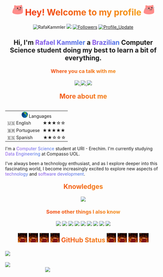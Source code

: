 <h1 class="titles">
  <img src="./meow_party.gif" width="36" /> Hey! Welcome to my profile
  <img src="./meow_party.gif" width="36" />
</h1>

<p align="center">
  <img
    src="https://komarev.com/ghpvc/?username=RafaKammler"
    alt="RafaKammler"
  />
  <a href="https://github.com/RafaKammler/RafaKammler/pulse" alt="Activity"
    ><img
      src="https://img.shields.io/github/commit-activity/m/RafaKammler/RafaKammler"
  /></a>
  <a href="https://github.com/RafaKammler?tab=followers"
    ><img
      alt="Followers"
      src="https://img.shields.io/github/followers/RafaKammler?color=4C1&logo=github"
  /></a>
  <a href="https://github.com/RafaKammler/RafaKammler" target="_blank"
    ><img
      alt="Profile_Update"
      src="https://img.shields.io/github/last-commit/RafaKammler/RafaKammler?label=Profile%20update&style=fflat-square"
  /></a>
</p>

<h2 align="center">
  Hi, I'm <span class="gradient_text">Rafael Kammler</span> a <span class = "gradient_text">Brazilian</span> Computer Science student
  doing my best to learn a bit of everything.
</h2>

<h3 class="titles">Where you ca talk with me</h3>
<p align="center">
  <a href="mailto:rafaelgkammler@gmail.com" target="_blank">
    <img
      src="https://img.shields.io/badge/Gmail-D14836?style=for-the-badge&logo=gmail&logoColor=white"
    />
  </a>
  <a
    href="https://www.linkedin.com/in/rafael-gustavo-kammler-4b3b11305/"
    target="_blank"
  >
    <img
      src="https://img.shields.io/badge/LinkedIn-0077B5?style=for-the-badge&logo=linkedin&logoColor=white"
    />
  </a>
  <a href="https://www.instagram.com/rafael.kammler" target="_blank">
    <img
      src="https://img.shields.io/badge/Instagram-%23E4405F.svg?style=for-the-badge&logo=Instagram&logoColor=white"
    />
  </a>
</p>

<h2 class="titles">More about me</h2>
<table align="right" style="margin-left: 15px;">
    <tr><td align="center"> <img src="./world.gif" width=20/> Languages </a></td></tr>
    <tr><td><a> 🇺🇸 English <span class="stars-english">★★★☆☆</span></a></td></tr>
    <tr><td><a> 🇧🇷 Portuguese <span class="stars-portuguese">★★★★★</span></a></td></tr>
    <tr><td><a> 🇪🇸 Spanish <span class="stars-spanish">★★☆☆☆</span></a></td></tr>
</table>
<p align="left" style="margin-top: 20px;">
  I'm a <span class="gradient_text">Computer Science </span> student at URI - Erechim.</a> I'm currently studying <span class="gradient_text">Data Engineering</span> at Compasso UOL</a>. <p class="spaced-paragraph">
  I've always been a technology enthusiast, and as I explore deeper into this fascinating world, I become increasingly excited to explore new aspects of <span class="gradient_text">technology</span> and <span class="gradient_text">software development</span>.
</p>

<h2 class="titles">Knowledges</h2>
<p align=center><img src="https://skillicons.dev/icons?i=py,docker,git,github,sqlite,linux,aws"></a>

<h3 class="titles"> Some other things I also know </h3>
<p align="center">
<img src="https://img.shields.io/badge/Insomnia-black?style=for-the-badge&logo=insomnia&logoColor=5849BE">
<img src="https://img.shields.io/badge/pandas-%23150458.svg?style=for-the-badge&logo=pandas&logoColor=">
<img src="https://img.shields.io/badge/jupyter-%23FA0F00.svg?style=for-the-badge&logo=jupyter&logoColor=white">
<img src="https://img.shields.io/badge/Matplotlib-%23ffffff.svg?style=for-the-badge&logo=Matplotlib&logoColor=black">
<img src="https://img.shields.io/badge/dbeaver-382923?style=for-the-badge&logo=dbeaver&logoColor=white">
<img src="https://img.shields.io/badge/AWS-%23FF9900.svg?style=for-the-badge&logo=amazon-aws&logoColor=white">
<img src="https://img.shields.io/badge/Visual%20Studio%20Code-0078d7.svg?style=for-the-badge&logo=visual-studio-code&logoColor=white">
<img src="https://img.shields.io/badge/c++-%2300599C.svg?style=for-the-badge&logo=c%2B%2B&logoColor=white">
<img src="https://img.shields.io/badge/kubernetes-%23326ce5.svg?style=for-the-badge&logo=kubernetes&logoColor=white">
</p>


<h2 class="titles">
<img src="./elmofire.gif" width=30>
<img src="./elmofire.gif" width=30>
<img src="./elmofire.gif" width=30>
<img src="./elmofire.gif" width=30>
GitHub Status
<img src="./elmofire.gif" width=30>
<img src="./elmofire.gif" width=30>
<img src="./elmofire.gif" width=30>
<img src="./elmofire.gif" width=30>
</h2>
<div style="margin-bottom: 20px">
<img src="https://github-readme-activity-graph.vercel.app/graph?username=RafaKammler&custom_title=RafaKammler%20GitHub%20Activity%20Graph&bg_color=141321&color=fe428e&line=fe428e&point=fe428e&area_color=4776E6&title_color=FFFFFF&area=true)" align="center">
</div>
<img align="left" src='https://github-readme-stats.vercel.app/api?username=RafaKammler&show_icons=true&rank_icon=github&theme=radical&layout=compact#gh-dark-mode-only' width=375>
<img align="right" src="https://github-readme-stats.vercel.app/api/top-langs/?username=RafaKammler&layout=compact&theme=radical" width= 375>

<style>
  .stars-english {
    padding-left: 34px; 
  }
  .stars-portuguese {
    padding-left: 5px; 
  }
  .stars-spanish {
    padding-left: 30px; 
  }
  .yellow_text {
    color: #EC9F19;
  }
  .gradient_text {
    background: linear-gradient(to right, #8E54E9, #4776E6);
    -webkit-background-clip: text;
    color: transparent;
  }
  .spaced-paragraph {
    margin-bottom: 20px; 
  }
  .titles {
    text-align: center; 
    margin-top: 20px; 
    margin-bottom: 20px;
    width: 100%; 
    background: linear-gradient(to right, #f12711, #f5af19);
    -webkit-background-clip: text;
    color: transparent;
  }
</style>
